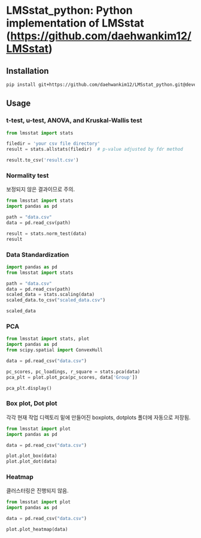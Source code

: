 # LMSstat_python: Python implementation of LMSstat (https://github.com/daehwankim12/LMSstat)

## Installation

```bash
pip install git+https://github.com/daehwankim12/LMSstat_python.git@develop
```

## Usage

### t-test, u-test, ANOVA, and Kruskal-Wallis test

```python
from lmsstat import stats

filedir = 'your csv file directory'
result = stats.allstats(filedir)  # p-value adjusted by fdr method

result.to_csv('result.csv')
```

### Normality test

보정되지 않은 결과이므로 주의.

```python
from lmsstat import stats
import pandas as pd

path = "data.csv"
data = pd.read_csv(path)

result = stats.norm_test(data)
result
```

### Data Standardization

```python
import pandas as pd
from lmsstat import stats

path = "data.csv"
data = pd.read_csv(path)
scaled_data = stats.scaling(data)
scaled_data.to_csv("scaled_data.csv")

scaled_data
```

### PCA

```python
from lmsstat import stats, plot
import pandas as pd
from scipy.spatial import ConvexHull

data = pd.read_csv("data.csv")

pc_scores, pc_loadings, r_square = stats.pca(data)
pca_plt = plot.plot_pca(pc_scores, data['Group'])

pca_plt.display()
```

### Box plot, Dot plot

각각 현재 작업 디렉토리 밑에 만들어진 boxplots, dotplots 폴더에 자동으로 저장됨.

```python
from lmsstat import plot
import pandas as pd

data = pd.read_csv("data.csv")

plot.plot_box(data)
plot.plot_dot(data)
```

### Heatmap

클러스터링은 진행되지 않음.

```python
from lmsstat import plot
import pandas as pd

data = pd.read_csv("data.csv")

plot.plot_heatmap(data)
```